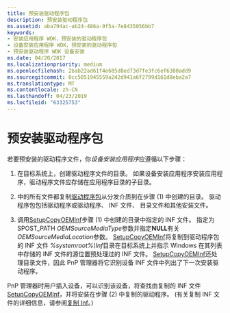 ```yaml
---
title: 预安装驱动程序包
description: 预安装驱动程序包
ms.assetid: aba794ac-ab24-486a-9f5a-7e8435056bb7
keywords:
- 安装应用程序 WDK，预安装的驱动程序包
- 设备安装应用程序 WDK，预安装的驱动程序包
- 预安装驱动程序 WDK 设备安装
ms.date: 04/20/2017
ms.localizationpriority: medium
ms.openlocfilehash: 2bab22ad61f4e685d8ed73d7fe3fc6ef6380add9
ms.sourcegitcommit: 0cc5051945559a242d941a6f2799d161d8eba2a7
ms.translationtype: MT
ms.contentlocale: zh-CN
ms.lasthandoff: 04/23/2019
ms.locfileid: "63325753"
---
```

# <a name="preinstalling-driver-packages"></a>预安装驱动程序包





若要预安装的驱动程序文件，你*设备安装应用程序*应遵循以下步骤：

1.  在目标系统上，创建驱动程序文件的目录。 如果设备安装应用程序安装应用程序，驱动程序文件应存储在应用程序目录的子目录。

2.  中的所有文件都复制[驱动程序包](driver-packages.md)从分发介质到在步骤 (1) 中创建的目录。 驱动程序包包括驱动程序或驱动程序、 INF 文件、 目录文件和其他安装文件。

3.  调用[SetupCopyOEMInf](https://go.microsoft.com/fwlink/p/?linkid=98735)步骤 (1) 中创建的目录中指定的 INF 文件。 指定为 SPOST_PATH *OEMSourceMediaType*参数并指定**NULL**有关*OEMSourceMediaLocation*参数。 [SetupCopyOEMInf](https://go.microsoft.com/fwlink/p/?linkid=194252)将复制到驱动程序包的 INF 文件 *%systemroot%\\Inf*目录在目标系统上并指示 Windows 在其列表中存储的 INF 文件的源位置预处理过的 INF 文件。 [SetupCopyOEMInf](https://go.microsoft.com/fwlink/p/?linkid=194252)还处理目录文件，因此 PnP 管理器将它识别设备 INF 文件中列出了下一次安装驱动程序。

PnP 管理器时用户插入设备，可以识别该设备，将查找由复制的 INF 文件[SetupCopyOEMInf](https://go.microsoft.com/fwlink/p/?linkid=194252)，并将安装在步骤 (2) 中复制的驱动程序。 (有关复制 INF 文件的详细信息，请参阅[复制 Inf](copying-inf-files.md)。)

 

 





